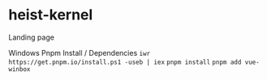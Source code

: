 # heist-kernel
Landing page

Windows Pnpm Install / Dependencies
```iwr https://get.pnpm.io/install.ps1 -useb | iex```
```pnpm install```
```pnpm add vue-winbox```
